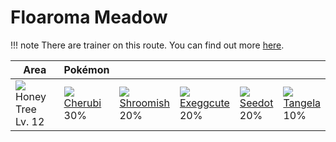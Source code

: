 # Floaroma Meadow

!!! note
    There are trainer on this route. You can find out more [here](../../trainer_changes/floaroma_meadow/).


Area                               | Pokémon                      | &nbsp;                         | &nbsp;                         | &nbsp;                      | &nbsp;
---                                | ---                          | ---                            | ---                            | ---                         | ---
![][honey]<br>Honey Tree<br>Lv. 12 | ![][420]<br>[Cherubi]<br>30% | ![][285]<br>[Shroomish]<br>20% | ![][102]<br>[Exeggcute]<br>20% | ![][273]<br>[Seedot]<br>20% | ![][114]<br>[Tangela]<br>10%

[Exeggcute]: ../../pokemons/102/
[Tangela]: ../../pokemons/114/
[Seedot]: ../../pokemons/273/
[Shroomish]: ../../pokemons/285/
[Cherubi]: ../../pokemons/420/
[honey]: ../img/items/honey.png
[102]: ../img/pokemon/102.png
[114]: ../img/pokemon/114.png
[273]: ../img/pokemon/273.png
[285]: ../img/pokemon/285.png
[420]: ../img/pokemon/420.png
